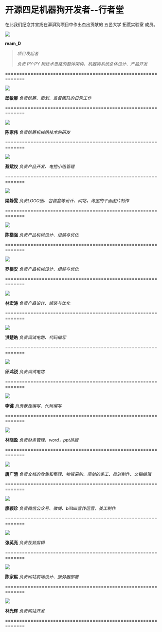 # 开源四足机器狗开发者--行者堂



在此我们纪念并宣扬在湃湃狗项目中作出杰出贡献的 五邑大学 拓荒实验室 成员。



![](/pho/2.png)

**ream_D**

>*项目发起者*
>
>*负责 PY-PY 狗技术思路的整体架构、机器狗系统总体设计、产品开发*

=============================================================

![](/pho/1.png)

**邱敏卿**  *负责统筹、策划、监督团队的日常工作*

=============================================================

![](/pho/3.png)

**陈家伟** *负责统筹机械组技术的研发*

=============================================================

![](/pho/4.png)

**蔡斌权** *负责产品开发、电控小组管理*

=============================================================

![](/pho/5.png)

**梁静雯** *负责LOGO图、包装盒等设计、网站，淘宝的平面图片制作*

=============================================================

![](/pho/6.png)

**陈楷强** *负责产品机械设计、组装与优化*

=============================================================

![](/pho/7.png)

**罗根安** *负责产品机械设计、组装与优化*

=============================================================

![](/pho/8.png)

**林宏涛** *负责产品设计、组装与优化*

=============================================================

![](/pho/9.png)

**洪楚皓** *负责调试电路、代码编写*

=============================================================

![](/pho/16.png)

**邱鸿锐** *负责调试电路*

=============================================================

![](/pho/17.png)

**李键** *负责教程编写、代码编写*

=============================================================

![](/pho/10.png)

**林晓盈** *负责财务管理、word，ppt排版*

=============================================================

![](/pho/11.png)

**唐广清** *负责文档的收集和整理、物资采购、简单的美工、推送制作、文稿编辑*

=============================================================

![](/pho/12.png)

**廖颖珍** *负责微信公众号、微博、bilibili宣传运营、美工制作*

=============================================================

![](/pho/13.png)

**张英亮** *负责视频剪辑*

=============================================================

![](/pho/14.png)

**陈家熙** *负责网站前端设计、服务器部署*

=============================================================

![](/pho/15.png)

**林光辉** *负责网站开发*

=============================================================